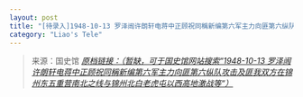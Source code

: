 ```yaml
---
layout: post
title: "[待录入]1948-10-13 罗泽闿许朗轩电蒋中正顾祝同稱新编第六军主力向匪第六纵队攻击及匪我双方在锦州东五重营南北之线与锦州北白老虎屯以西高地激战等"
category: "Liao's Tele"
---
```



> 来源：国史馆 [*原档链接：（暂缺，可于国史馆网站搜索“1948-10-13 罗泽闿许朗轩电蒋中正顾祝同稱新编第六军主力向匪第六纵队攻击及匪我双方在锦州东五重营南北之线与锦州北白老虎屯以西高地激战等“）*]()
